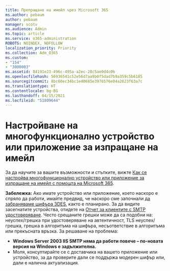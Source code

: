 ```yaml
---
title: Препращане на имейл чрез Microsoft 365
ms.author: pebaum
author: pebaum
manager: scotv
ms.audience: Admin
ms.topic: article
ms.service: o365-administration
ROBOTS: NOINDEX, NOFOLLOW
localization_priority: Priority
ms.collection: Adm_O365
ms.custom:
- "154"
- "3000003"
ms.assetid: 84191e23-496c-495a-a2ec-28c5ae0d4c0b
ms.openlocfilehash: 56936541c52e56d7aa9b0f5dad7b9a359c5b6185
ms.sourcegitcommit: 8bc60ec34bc1e40685e3976576e04a2623f63a7c
ms.translationtype: HT
ms.contentlocale: bg-BG
ms.lasthandoff: 04/15/2021
ms.locfileid: "51809644"
---
```

# <a name="set-up-a-multifunction-device-or-application-to-send-email"></a>Настройване на многофункционално устройство или приложение за изпращане на имейл

За да научите за вашите възможности и стъпките, вижте [Как се настройва многофункционално устройство или приложение за изпращане на имейл с помощта на Microsoft 365](https://docs.microsoft.com/Exchange/mail-flow-best-practices/how-to-set-up-a-multifunction-device-or-application-to-send-email-using-microsoft-365-or-office-365).
  
**Забележка:** Ако имате устройство или приложение, което наскоро е спряло да работи, имайте предвид, че наскоро сме започнали [да забраняваме шифъра 3DES](https://docs.microsoft.com/microsoft-365/compliance/technical-reference-details-about-encryption), както е планирано. За да видите засегнатите устройства, отидете на [Отчет за клиентите с SMTP удостоверяване](https://protection.office.com/mailflow/dashboard). Често срещаните грешки може да са подобни на: неуспех/грешка при удостоверяване на автентичност, TLS неуспех/грешка, грешка в алгоритъма на шифъра, несъответствие в алгоритъма или прекъсната връзка. За решаване на проблема:

 - **Windows Server 2003 IIS SMTP няма да работи повече – по-новата версия на Windows е задължителна.**  
 - Моля, консултирайте се с доставчика на вашето приложение или устройство, за да проверите дали се поддържа модерен шифър или, дали е налична актуализация.
